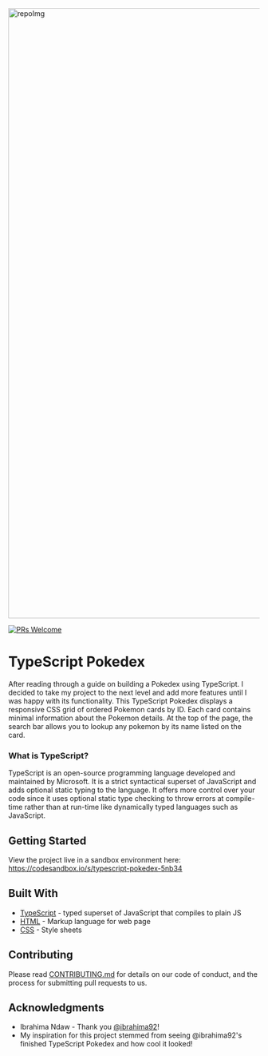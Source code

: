<img width="1221" alt="repoImg" src="https://user-images.githubusercontent.com/48612525/83679747-c1008100-a594-11ea-8f4a-2f68e2b8da4b.png">

[![PRs Welcome](https://img.shields.io/badge/PRs-welcome-brightgreen.svg?style=flat-square)](http://makeapullrequest.com)

# TypeScript Pokedex
After reading through a guide on building a Pokedex using TypeScript. I decided to take my project to the next level and add more features until I was happy with its functionality. This TypeScript Pokedex displays a responsive CSS grid of ordered Pokemon cards by ID. Each card contains minimal information about the Pokemon details. At the top of the page, the search bar allows you to lookup any pokemon by its name listed on the card. 

### What is TypeScript?
TypeScript is an open-source programming language developed and maintained by Microsoft. It is a strict syntactical superset of JavaScript and adds optional static typing to the language. It offers more control over your code since it uses optional static type checking to throw errors at compile-time rather than at run-time like dynamically typed languages such as JavaScript. 

## Getting Started

View the project live in a sandbox environment here: https://codesandbox.io/s/typescript-pokedex-5nb34


## Built With

* [TypeScript](http://www.dropwizard.io/1.0.2/docs/) - typed superset of JavaScript that compiles to plain JS
* [HTML](https://maven.apache.org/) - Markup language for web page
* [CSS](https://rometools.github.io/rome/) - Style sheets

## Contributing

Please read [CONTRIBUTING.md](https://github.com/tannercd/typescript-pokedex/blob/master/CONTRIBUTING.md) for details on our code of conduct, and the process for submitting pull requests to us.

## Acknowledgments

* Ibrahima Ndaw - Thank you [@ibrahima92](https://github.com/ibrahima92)! 
* My inspiration for this project stemmed from seeing @ibrahima92's finished TypeScript Pokedex and how cool it looked!


